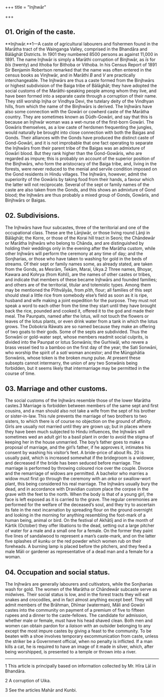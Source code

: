 +++
title = "Injhwār"

+++



## 01. Origin of the caste.



**Injhwār.**1—A caste of agricultural labourers and fishermen found in the Marātha tract of the Wainganga Valley, comprised in the Bhandāra and Bālāghāt Districts. In 1901 they numbered 8500 persons as against 11,000 in 1891. The name Injhwār is simply a Marāthi corruption of Binjhwār, as *īs* for *bīs* \(twenty\) and Ithoba for Bithoba or Vithoba. In his Census Report of 1891 Sir Benjamin Robertson remarked that the name was often entered in the census books as Vinjhwār, and in Marāthi *B* and *V* are practically interchangeable. The Injhwārs are thus a caste formed from the Binjhwārs or highest subdivision of the Baiga tribe of Bālāghāt; they have adopted the social customs of the Marāthi-speaking people among whom they live, and have been formed into a separate caste through a corruption of their name. They still worship Injha or Vindhya Devi, the tutelary deity of the Vindhyan hills, from which the name of the Binjhwārs is derived. The Injhwārs have also some connection with the Gowāri or cowherd caste of the Marātha country. They are sometimes known as Dūdh-Gowāri, and say that this is because an Injhwār woman was a wet-nurse of the first-born Gowāri. The Gowāris themselves, as a low caste of herdsmen frequenting the jungles, would naturally be brought into close connection with both the Baigas and Gonds. Their alliances with the Gonds have produced the distinct caste of Gond-Gowāri, and it is not improbable that one fact operating to separate the Injhwārs from their parent tribe of the Baigas was an admixture of Gowāri blood. But they rank higher than the Gond-Gowāris, who are regarded as impure; this is probably on account of the superior position of the Binjhwārs, who form the aristocracy of the Baiga tribe, and, living in the forests, were never reduced to the menial and servile condition imposed on the Gond residents in Hindu villages. The Injhwārs, however, admit the superiority of the Gowāris by taking food from their hands, a favour which the latter will not reciprocate. Several of the sept or family names of the caste are also taken from the Gonds, and this shows an admixture of Gond blood; the Injhwārs are thus probably a mixed group of Gonds, Gowāris, and Binjhwārs or Baigas.





## 02. Subdivisions.



The Injhwārs have four subcastes, three of the territorial and one of the occupational class. These are the Lānjiwār, or those living round Lānji in Bālāghāt; the Korre, or those of the Korai hill tract in Seoni; the Chāndewār or Marātha Injhwārs who belong to Chānda, and are distinguished by holding their weddings only in the evening after the Marātha custom, while other Injhwārs will perform the ceremony at any time of day; and the Sonjharias, or those who have taken to washing for gold in the beds of streams. Of their sept or family names some, as already stated, are taken from the Gonds, as Mesrām, Tekām, Marai, Ukya.2 Three names, Bhoyar, Kawara and Kohrya \(from Kohli\), are the names of other castes or tribes, and indicate that members of these became Injhwārs and founded families; and others are of the territorial, titular and totemistic types. Among them may be mentioned the Pīthvālyās, from *pīth*, flour; all families of this sept should steal a little rice from somebody else’s field as soon as it is ripe, husband and wife making a joint expedition for the purpose. They must not speak a word to each other from the time they start until they have brought back the rice, pounded and cooked it, offered it to the god and made their meal. The Paunpats, named after the lotus, will not touch the flowers or leaves of the lotus plants, or even drink water from a tank in which the lotus grows. The Dobokria Rāwats are so named because they make an offering of two goats to their gods. Some of the septs are subdivided. Thus the Sonwāni or gold-water sept, whose members readmit social culprits, is divided into the Paunpat or lotus Sonwānis; the Gurhiwāl, who revere a brass vessel tied to a bamboo on the first day of the year; the Sati Sonwāni, who worship the spirit of a *sati* woman ancestor; and the Mūngphātia Sonwānis, whose token is the broken *mung* pulse. At present these subsepts cannot intermarry, the union of any two Sonwānis being forbidden, but it seems likely that intermarriage may be permitted in the course of time.





## 03. Marriage and other customs.



The social customs of the Injhwārs resemble those of the lower Marātha castes.3 Marriage is forbidden between members of the same sept and first cousins, and a man should also not take a wife from the sept of his brother or sister-in-law. This rule prevents the marriage of two brothers to two sisters, to which there is of course no objection on the ground of affinity. Girls are usually not married until they are grown up; but in places where they have been much subjected to Hindu influences, the Injhwārs will sometimes wed an adult girl to a basil plant in order to avoid the stigma of keeping her in the house unmarried. The boy’s father goes to make a proposal of marriage, and the girl’s father, if he approves it, intimates his consent by washing his visitor’s feet. A bride-price of about Rs. 20 is usually paid, which is increased somewhat if the bridegroom is a widower, and decreased if the bride has been seduced before marriage. The marriage is performed by throwing coloured rice over the couple. Divorce and the remarriage of widows are permitted. A bachelor who marries a widow must first go through the ceremony with an *arka* or swallow-wort plant, this being considered his real marriage. The Injhwārs usually bury the dead, and in accordance with Dravidian custom place the corpse in the grave with the feet to the north. When the body is that of a young girl, the face is left exposed as it is carried to the grave. The regular ceremonies are performed for the welfare of the deceased’s soul, and they try to ascertain its fate in the next incarnation by spreading flour on the ground overnight and looking in the morning for anything resembling the foot-mark of a human being, animal or bird. On the festival of Akhātīj and in the month of Kārtik \(October\) they offer libations to the dead, setting out a large pitcher of water for a male and a small one for a female. On the former they paint five lines of sandalwood to represent a man’s caste-mark, and on the latter five splashes of *kunku* or the red powder which women rub on their foreheads. A burning lamp is placed before the pitchers, and they feed a male Māli or gardener as representative of a dead man and a female for a woman.





## 04. Occupation and social status.



The Injhwārs are generally labourers and cultivators, while the Sonjharias wash for gold. The women of the Marātha or Chāndewār subcaste serve as midwives. Their social status is low, and in the forest tracts they will eat snakes and crocodiles, and in fact almost anything except beef. They will admit members of the Brāhman, Dhīmar \(waterman\), Māli and Gowāri castes into the community on payment of a premium of five to fifteen rupees and a dinner to the caste-fellows. The candidate for admission, whether male or female, must have his head shaved clean. Both men and women can obtain pardon for a *liaison* with an outsider belonging to any except the most impure castes by giving a feast to the community. To be beaten with a shoe involves temporary excommunication from caste, unless the striker be a Government official, when no penalty is inflicted. If a man kills a cat, he is required to have an image of it made in silver, which, after being worshipped, is presented to a temple or thrown into a river.





* * *

1 This article is principally based on information collected by Mr. Hīra Lāl in Bhandāra.

2 A corruption of Uika.

3 See the articles Mahār and Kunbi.




